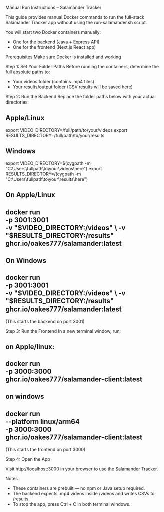 Manual Run Instructions – Salamander Tracker

This guide provides manual Docker commands to run the full-stack Salamander Tracker app without using the run-salamander.sh script.

You will start two Docker containers manually:
* One for the backend (Java + Express API)
* One for the frontend (Next.js React app)

Prerequisites
Make sure Docker is installed and working

Step 1: Set Your Folder Paths
Before running the containers, determine the full absolute paths to:
* Your videos folder (contains .mp4 files)
* Your results/output folder (CSV results will be saved here)

Step 2: Run the Backend
Replace the folder paths below with your actual directories:

Apple/Linux
-------------------------
export VIDEO_DIRECTORY=/full/path/to/your/videos
export RESULTS_DIRECTORY=/full/path/to/your/results

Windows
-------------------------
export VIDEO_DIRECTORY=$(cygpath -m "C:\Users\fullpath\to\your\videos\here") 
export RESULTS_DIRECTORY=/(cygpath -m "C:\Users\fullpath\to\your\results\here") 

On Apple/Linux
-------------------------
docker run \
  -p 3001:3001 \
  -v "$VIDEO_DIRECTORY:/videos" \
  -v "$RESULTS_DIRECTORY:/results" \
  ghcr.io/oakes777/salamander:latest
-------------------------

On Windows
-------------------------
docker run \
  -p 3001:3001 \
  -v "$VIDEO_DIRECTORY:/videos" \
  -v "$RESULTS_DIRECTORY:/results" \
  ghcr.io/oakes777/salamander:latest
-------------------------

(This starts the backend on port 3001)

Step 3: Run the Frontend
In a new terminal window, run:

on Apple/linux:
-------------------------
docker run \
  -p 3000:3000 \
  ghcr.io/oakes777/salamander-client:latest
-------------------------

on windows
-------------------------
  docker run \
  --platform linux/arm64 \
  -p 3000:3000 \
  ghcr.io/oakes777/salamander-client:latest
-------------------------  

(This starts the frontend on port 3000)

Step 4: Open the App

Visit http://localhost:3000 in your browser to use the Salamander Tracker.

Notes
* These containers are prebuilt — no npm or Java setup required.
* The backend expects .mp4 videos inside /videos and writes CSVs to /results.
* To stop the app, press Ctrl + C in both terminal windows.